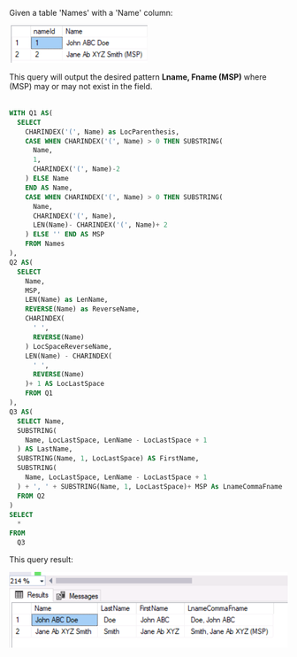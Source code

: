 Given a table 'Names' with a 'Name' column:

![Alt text](image-1.png)

This query will output the desired pattern **Lname, Fname (MSP)**  where (MSP) may or may not exist in the field.



```sql

WITH Q1 AS(
  SELECT 
    CHARINDEX('(', Name) as LocParenthesis, 
    CASE WHEN CHARINDEX('(', Name) > 0 THEN SUBSTRING(
      Name, 
      1, 
      CHARINDEX('(', Name)-2
    ) ELSE Name
    END AS Name, 
    CASE WHEN CHARINDEX('(', Name) > 0 THEN SUBSTRING(
      Name, 
      CHARINDEX('(', Name), 
      LEN(Name)- CHARINDEX('(', Name)+ 2
    ) ELSE '' END AS MSP
    FROM Names
), 
Q2 AS(
  SELECT 
    Name, 
    MSP, 
    LEN(Name) as LenName, 
    REVERSE(Name) as ReverseName, 
    CHARINDEX(
      ' ', 
      REVERSE(Name)
    ) LocSpaceReverseName, 
    LEN(Name) - CHARINDEX(
      ' ', 
      REVERSE(Name)
    )+ 1 AS LocLastSpace
    FROM Q1
), 
Q3 AS(
  SELECT Name, 
  SUBSTRING(
    Name, LocLastSpace, LenName - LocLastSpace + 1
  ) AS LastName, 
  SUBSTRING(Name, 1, LocLastSpace) AS FirstName, 
  SUBSTRING(
    Name, LocLastSpace, LenName - LocLastSpace + 1
  ) + ', ' + SUBSTRING(Name, 1, LocLastSpace)+ MSP As LnameCommaFname
  FROM Q2
) 
SELECT 
  * 
FROM 
  Q3

```


This query result:

![Result with Lname,Fname (MSP)](image.png)